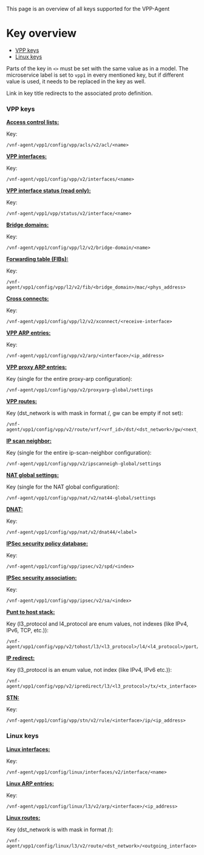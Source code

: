 This page is an overview of all keys supported for the VPP-Agent

# Key overview

- [VPP keys](#vpp)
- [Linux keys](#linux)

Parts of the key in `<>` must be set with the same value as in a model. The microservice label is set to `vpp1` in every mentioned key, but if different value is used, it needs to be replaced in the key as well.

Link in key title redirects to the associated proto definition.

### <a name="vpp">VPP keys</a>

**[Access control lists:](https://github.com/ligato/vpp-agent/blob/master/api/models/vpp/acl/acl.proto)**

Key:
```
/vnf-agent/vpp1/config/vpp/acls/v2/acl/<name>
```

**[VPP interfaces:](https://github.com/ligato/vpp-agent/blob/master/api/models/vpp/interfaces/interface.proto)**

Key:
```
/vnf-agent/vpp1/config/vpp/v2/interfaces/<name>
```

**[VPP interface status (read only):](https://github.com/ligato/vpp-agent/blob/master/api/models/vpp/interfaces/state.proto)**

Key:
```
/vnf-agent/vpp1/vpp/status/v2/interface/<name>
```

**[Bridge domains:](https://github.com/ligato/vpp-agent/blob/master/api/models/vpp/l2/bridge-domain.proto)**

Key:
```
/vnf-agent/vpp1/config/vpp/l2/v2/bridge-domain/<name>
```

**[Forwarding table (FIBs):](https://github.com/ligato/vpp-agent/blob/master/api/models/vpp/l2/fib.proto)**

Key:
```
/vnf-agent/vpp1/config/vpp/l2/v2/fib/<bridge_domain>/mac/<phys_address>
```

**[Cross connects:](https://github.com/ligato/vpp-agent/blob/master/api/models/vpp/l2/xconnect.proto)**

Key:
```
/vnf-agent/vpp1/config/vpp/l2/v2/xconnect/<receive-interface>
```

**[VPP ARP entries:](https://github.com/ligato/vpp-agent/blob/master/api/models/vpp/l3/arp.proto)**

Key:
```
/vnf-agent/vpp1/config/vpp/v2/arp/<interface>/<ip_address>
```

**[VPP proxy ARP entries:](https://github.com/ligato/vpp-agent/blob/master/api/models/vpp/l3/l3.proto)**

Key (single for the entire proxy-arp configuration):
```
/vnf-agent/vpp1/config/vpp/v2/proxyarp-global/settings
```

**[VPP routes:](https://github.com/ligato/vpp-agent/blob/master/api/models/vpp/l3/route.proto)**

Key (dst_network is with mask in format <ip>/<mask>, gw can be empty if not set):
```
/vnf-agent/vpp1/config/vpp/v2/route/vrf/<vrf_id>/dst/<dst_network>/gw/<next_hop_addr>
```

**[IP scan neighbor:](https://github.com/ligato/vpp-agent/blob/master/api/models/vpp/l3/l3.proto)**

Key (single for the entire ip-scan-neighbor configuration):
```
/vnf-agent/vpp1/config/vpp/v2/ipscanneigh-global/settings
```

**[NAT global settings:](https://github.com/ligato/vpp-agent/blob/master/api/models/vpp/nat/nat.proto)**

Key (single for the NAT global configuration):
```
/vnf-agent/vpp1/config/vpp/nat/v2/nat44-global/settings
```

**[DNAT:](https://github.com/ligato/vpp-agent/blob/master/api/models/vpp/nat/nat.proto)**

Key:
```
/vnf-agent/vpp1/config/vpp/nat/v2/dnat44/<label>
```

**[IPSec security policy database:](https://github.com/ligato/vpp-agent/blob/master/api/models/vpp/ipsec/ipsec.proto)**

Key:
```
/vnf-agent/vpp1/config/vpp/ipsec/v2/spd/<index>
```

**[IPSec security association:](https://github.com/ligato/vpp-agent/blob/master/api/models/vpp/ipsec/ipsec.proto)**

Key:
```
/vnf-agent/vpp1/config/vpp/ipsec/v2/sa/<index>
```

**[Punt to host stack:](https://github.com/ligato/vpp-agent/blob/master/api/models/vpp/punt/punt.proto)**

Key (l3_protocol and l4_protocol are enum values, not indexes (like IPv4, IPv6, TCP, etc.)):
```
/vnf-agent/vpp1/config/vpp/v2/tohost/l3/<l3_protocol>/l4/<l4_protocol>/port/<port>
```

**[IP redirect:](https://github.com/ligato/vpp-agent/blob/master/api/models/vpp/punt/punt.proto)**

Key (l3_protocol is an enum value, not index (like IPv4, IPv6 etc.)):
```
/vnf-agent/vpp1/config/vpp/v2/ipredirect/l3/<l3_protocol>/tx/<tx_interface>
```

**[STN:](https://github.com/ligato/vpp-agent/blob/master/api/models/vpp/stn/stn.proto)**

Key:
```
/vnf-agent/vpp1/config/vpp/stn/v2/rule/<interface>/ip/<ip_address>
```

### <a name="linux">Linux keys</a>

**[Linux interfaces:](https://github.com/ligato/vpp-agent/blob/master/api/models/linux/interfaces/interface.proto)**

Key:
```
/vnf-agent/vpp1/config/linux/interfaces/v2/interface/<name>
```

**[Linux ARP entries:](https://github.com/ligato/vpp-agent/blob/master/api/models/linux/l3/arp.proto)**

Key:
```
/vnf-agent/vpp1/config/linux/l3/v2/arp/<interface>/<ip_address>
```

**[Linux routes:](https://github.com/ligato/vpp-agent/blob/master/api/models/linux/l3/route.proto)**

Key (dst_network is with mask in format <ip>/<mask>):
```
/vnf-agent/vpp1/config/linux/l3/v2/route/<dst_network>/<outgoing_interface>
```

